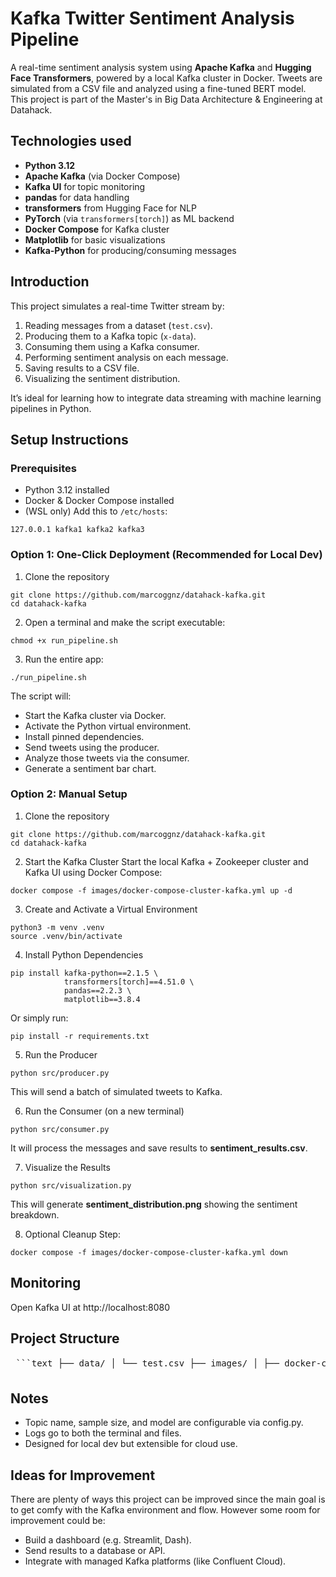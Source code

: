 # Kafka Twitter Sentiment Analysis Pipeline

A real-time sentiment analysis system using **Apache Kafka** and **Hugging Face Transformers**, powered by a local Kafka cluster in Docker. Tweets are simulated from a CSV file and analyzed using a fine-tuned BERT model. This project is part of the Master's in Big Data Architecture & Engineering at Datahack.

## Technologies used

- **Python 3.12**
- **Apache Kafka** (via Docker Compose)
- **Kafka UI** for topic monitoring
- **pandas** for data handling
- **transformers** from Hugging Face for NLP
- **PyTorch** (via `transformers[torch]`) as ML backend
- **Docker Compose** for Kafka cluster
- **Matplotlib** for basic visualizations
- **Kafka-Python** for producing/consuming messages

## Introduction

This project simulates a real-time Twitter stream by:
1. Reading messages from a dataset (`test.csv`).
2. Producing them to a Kafka topic (`x-data`).
3. Consuming them using a Kafka consumer.
4. Performing sentiment analysis on each message.
5. Saving results to a CSV file.
6. Visualizing the sentiment distribution.

It’s ideal for learning how to integrate data streaming with machine learning pipelines in Python.


## Setup Instructions

### Prerequisites

* Python 3.12 installed
* Docker & Docker Compose installed
* (WSL only) Add this to ```/etc/hosts```:
```
127.0.0.1 kafka1 kafka2 kafka3
```

### Option 1: One-Click Deployment (Recommended for Local Dev)

1. Clone the repository
```
git clone https://github.com/marcoggnz/datahack-kafka.git
cd datahack-kafka
```

2. Open a terminal and make the script executable:

```
chmod +x run_pipeline.sh
```

3. Run the entire app:
```
./run_pipeline.sh
```

The script will:
* Start the Kafka cluster via Docker.
* Activate the Python virtual environment.
* Install pinned dependencies.
* Send tweets using the producer.
* Analyze those tweets via the consumer.
* Generate a sentiment bar chart.

### Option 2: Manual Setup
1. Clone the repository
```
git clone https://github.com/marcoggnz/datahack-kafka.git
cd datahack-kafka
```

2. Start the Kafka Cluster
Start the local Kafka + Zookeeper cluster and Kafka UI using Docker Compose:

```
docker compose -f images/docker-compose-cluster-kafka.yml up -d
```

3. Create and Activate a Virtual Environment

```
python3 -m venv .venv
source .venv/bin/activate
```

4.  Install Python Dependencies

```
pip install kafka-python==2.1.5 \
            transformers[torch]==4.51.0 \
            pandas==2.2.3 \
            matplotlib==3.8.4

```
Or simply run:
```
pip install -r requirements.txt
```

5.  Run the Producer

```
python src/producer.py
```

This will send a batch of simulated tweets to Kafka.

6. Run the Consumer (on a new terminal)

```
python src/consumer.py
```

It will process the messages and save results to **sentiment_results.csv**.

7. Visualize the Results

```
python src/visualization.py
```

This will generate **sentiment_distribution.png** showing the sentiment breakdown.

8. Optional Cleanup Step:

```
docker compose -f images/docker-compose-cluster-kafka.yml down
```

## Monitoring

Open Kafka UI at http://localhost:8080

## Project Structure

<pre> ```text ├── data/ │ └── test.csv ├── images/ │ ├── docker-compose-cluster-kafka.yml │ └── Dockerfile ├── src/ │ ├── config.py │ ├── producer.py │ ├── consumer.py │ └── visualization.py ├── run_pipeline.sh # One-click startup script 🟢 ├── sentiment_results.csv # Output file with predictions ├── sentiment_distribution.png # Chart of sentiment results ├── producer.log # Log file ├── consumer.log # Log file ├── README.md # You are here └── .venv/ # Virtual environment (not committed) ``` </pre>

## Notes

* Topic name, sample size, and model are configurable via config.py.
* Logs go to both the terminal and files.
* Designed for local dev but extensible for cloud use.

## Ideas for Improvement

There are plenty of ways this project can be improved since the main goal is to get comfy with the Kafka environment and flow. However some room for improvement could be:
* Build a dashboard (e.g. Streamlit, Dash).
* Send results to a database or API.
* Integrate with managed Kafka platforms (like Confluent Cloud).